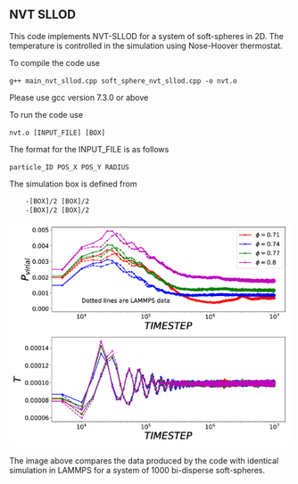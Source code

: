 ## NVT SLLOD 

This code implements NVT-SLLOD for a system of soft-spheres in 2D. 
The temperature is controlled in the simulation using Nose-Hoover 
thermostat. 

To compile the code use 

`g++ main_nvt_sllod.cpp soft_sphere_nvt_sllod.cpp -o nvt.o`

Please use gcc version 7.3.0 or above

To run the code use 

`nvt.o [INPUT_FILE] [BOX]`

The format for the INPUT_FILE is as follows 

`particle_ID POS_X POS_Y RADIUS`

The simulation box is defined from 

``` 
	-[BOX]/2 [BOX]/2
	-[BOX]/2 [BOX]/2
```

![image](/PRESS_TEMP_NVT_SLLOD.png)

The image above compares the data produced by the code with identical 
simulation in LAMMPS for a system of 1000 bi-disperse soft-spheres.
